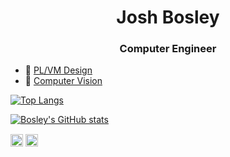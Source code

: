 <h1 align="center">Josh Bosley</h1>
<h3 align="center">Computer Engineer</h3>

- 🤔 [PL/VM Design](https://github.com/astroskiff)
- 👀 [Computer Vision](https://github.com/bosley/Active-Contours)

[![Top Langs](https://github-readme-stats.vercel.app/api/top-langs/?username=bosley&count_private=true&include_all_commits=true&layout=compact&theme=github_dark&hide_border=true&show_owner=true)](https://github.com/anuraghazra/github-readme-stats)

[![Bosley's GitHub stats](https://github-readme-stats.vercel.app/api?username=bosley&show_icons=true&theme=dracula)](https://github.com/anuraghazra/github-readme-stats)

<a href="https://dev.to/bosley" target="blank"><img align="center" src="https://cdn.jsdelivr.net/npm/simple-icons@3.0.1/icons/dev-dot-to.svg" alt="bosley" height="20" width="20" /></a>
<a href="https://linkedin.com/in/joshabosley" target="blank"><img align="center" src="https://cdn.jsdelivr.net/npm/simple-icons@3.0.1/icons/linkedin.svg" alt="joshabosley" height="20" width="20" /></a>
</p>
